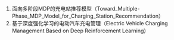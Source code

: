 1. 面向多阶段MDP的充电站推荐模型（Toward_Multiple-Phase_MDP_Model_for_Charging_Station_Recommendation）
2. 基于深度强化学习的电动汽车充电管理（Electric Vehicle Charging Management Based  on Deep Reinforcement Learning）

